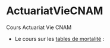 # ActuariatVieCNAM
Cours Actuariat Vie CNAM


- Le cours sur les [tables de mortalité](https://github.com/RessourcesActuariat/ActuariatVieCNAM/blob/main/Table%20de%20Mortalit%C3%A9.ipynb) : 
